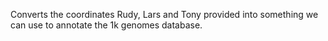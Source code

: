 Converts the coordinates Rudy, Lars and Tony provided into something we can use to
annotate the 1k genomes database.
